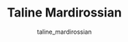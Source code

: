 ---
# this is autogenerated: do not edit
title: Taline Mardirossian
author: taline_mardirossian
layout: author-bio
jobtitle: Senior Associate Data Scientist
bio: Terray Therapeutics
type: alumn
excerpt: "Research Data Analyst (2021-2022). Taline graduated from UC Berkeley with a B.A. in Data Science, concentrated in applied mathematics and modeling. Taline worke"
header:
  teaser: /assets/images/people/bio-mardirossian.jpg
papers: 
---